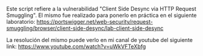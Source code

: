 Este script refiere a la vulnerabilidad "Client Side Desync via HTTP Request Smuggling". El mismo fue realizado para ponerlo en práctica en el siguiente laboratorio:
https://portswigger.net/web-security/request-smuggling/browser/client-side-desync/lab-client-side-desync

La resolución del mismo puede verlo en mi canal de youtube del siguiente link: https://www.youtube.com/watch?v=uWkVFTeXbfg
